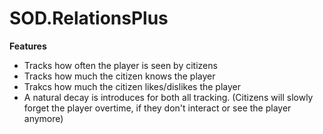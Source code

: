 # SOD.RelationsPlus

**Features**
- Tracks how often the player is seen by citizens
- Tracks how much the citizen knows the player
- Trakcs how much the citizen likes/dislikes the player
- A natural decay is introduces for both all tracking.
(Citizens will slowly forget the player overtime, if they don't interact or see the player anymore)